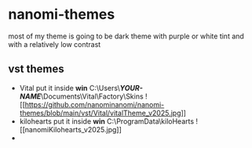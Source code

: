 # nanomi-themes
most of my theme is going to be dark theme with purple or white tint and with a relatively low contrast


## vst themes
- Vital
  put it inside
  **win**
  C:\Users\\***YOUR-NAME***\Documents\Vital\Factory\Skins
  ![[https://github.com/nanominanomi/nanomi-themes/blob/main/vst/Vital/vitalTheme_v2025.jpg]]
- kilohearts
  put it inside
  **win**
  C:\ProgramData\kiloHearts
  ![[nanomiKilohearts_v2025.jpg]]
- 